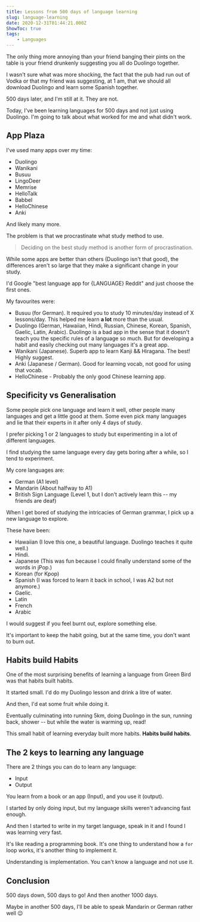 ```yaml
---
title: Lessons from 500 days of language learning
slug: language-learning
date: 2020-12-31T01:44:21.000Z
ShowToc: true
tags: 
    - Languages
---
```


The only thing more annoying than your friend banging their pints on the table is your friend drunkenly suggesting you all do Duolingo together.

I wasn't sure what was more shocking, the fact that the pub had run out of Vodka or that my friend was suggesting, at 1 am, that we should all download Duolingo and learn some Spanish together.

500 days later, and I'm still at it. They are not.

Today, I've been learning languages for 500 days and not just using Duolingo. I'm going to talk about what worked for me and what didn't work.

## App Plaza

I've used many apps over my time:
* Duolingo
* Wanikani
* Busuu
* LingoDeer
* Memrise
* HelloTalk
* Babbel
* HelloChinese
* Anki

And likely many more.

The problem is that we procrastinate what study method to use.

> Deciding on the best study method is another form of procrastination.

While some apps are better than others (Duolingo isn't that good), the differences aren't so large that they make a significant change in your study.

I'd Google "best language app for {LANGUAGE} Reddit" and just choose the first ones.

My favourites were:
* Busuu (for German). It required you to study 10 minutes/day instead of X lessons/day. This helped me learn **a lot** more than the usual.
* Duolingo (German, Hawaiian, Hindi, Russian, Chinese, Korean, Spanish, Gaelic, Latin, Arabic). Duolingo is a bad app in the sense that it doesn't teach you the specific rules of a language so much. But for developing a habit and easily checking out many languages it's a great app.
* Wanikani (Japanese). Superb app to learn Kanji && Hiragana. The best! Highly suggest.
* Anki (Japanese / German). Good for learning vocab, not good for using that vocab.
* HelloChinese - Probably the only good Chinese learning app.

## Specificity vs Generalisation

Some people pick one language and learn it well, other people many languages and get a little good at them. Some even pick many languages and lie that their experts in it after only 4 days of study.

I prefer picking 1 or 2 languages to study but experimenting in a lot of different languages. 

I find studying the same language every day gets boring after a while, so I tend to experiment.

My core languages are:
* German (A1 level)
* Mandarin (About halfway to A1)
* British Sign Language (Level 1, but I don't actively learn this -- my friends are deaf)

When I get bored of studying the intricacies of German grammar, I pick up a new language to explore.

These have been:
* Hawaiian (I love this one, a beautiful language. Duolingo teaches it quite well.)
* Hindi.
* Japanese (This was fun because I could finally understand some of the words in jPop.)
* Korean (for Kpop)
* Spanish (I was forced to learn it back in school, I was A2 but not anymore.)
* Gaelic.
* Latin
* French
* Arabic

I would suggest if you feel burnt out, explore something else. 

It's important to keep the habit going, but at the same time, you don't want to burn out.

## Habits build Habits

One of the most surprising benefits of learning a language from Green Bird was that habits built habits. 

It started small. I'd do my Duolingo lesson and drink a litre of water.

And then, I'd eat some fruit while doing it.

Eventually culminating into running 5km, doing Duolingo in the sun, running back, shower -- but while the water is warming up, read!

This small habit of learning everyday built more habits. **Habits build habits**.

## The 2 keys to learning any language

There are 2 things you can do to learn any language:
* Input
* Output

You learn from a book or an app (Input), and you use it (output).

I started by only doing input, but my language skills weren't advancing fast enough.

And then I started to write in my target language, speak in it and I found I was learning very fast.

It's like reading a programming book. It's one thing to understand how a `for` loop works, it's another thing to implement it.

Understanding is implementation. You can't know a language and not use it.

## Conclusion

500 days down, 500 days to go! And then another 1000 days.

Maybe in another 500 days, I'll be able to speak Mandarin or German rather well 😉
